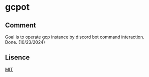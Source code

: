 # gcpot

## Comment 
Goal is to operate gcp instance by discord bot command interaction.  
Done. (10/23/2024)

## Lisence
[MIT](LICENSE.txt)
